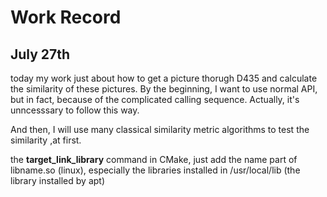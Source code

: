 # Work Record

## July 27th

today my work just about how to get a picture thorugh D435 and calculate the similarity of these pictures.
By the beginning, I want to use normal API, but in fact, because of the complicated calling sequence. Actually, it's unncesssary to follow this way.

And then, I will  use many classical similarity metric algorithms to test the similarity ,at first.

the **target_link_library** command in CMake, just add the name part of libname.so (linux), especially the libraries installed in /usr/local/lib (the library installed by apt)
